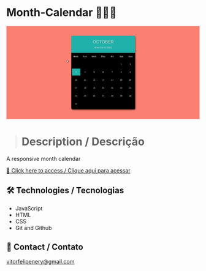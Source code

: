 # Month-Calendar 📆📆📆

![preview](./.github/preview.gif)

> # Description / Descrição

A responsive month calendar

[🔗 Click here to access / Clique aqui para acessar](https://clock-vitorfnery.netlify.app/)

## 🛠️ Technologies / Tecnologias

- JavaScript
- HTML
- CSS
- Git and Github

## 📣 Contact / Contato

vitorfelipenery@gmail.com
